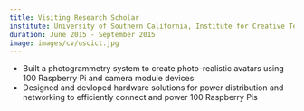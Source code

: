 ```yaml
---
title: Visiting Research Scholar
institute: University of Southern California, Institute for Creative Technologies, Los Angeles, USA
duration: June 2015 - September 2015
image: images/cv/uscict.jpg
---
```


- Built a photogrammetry system to create photo-realistic avatars using 100 Raspberry Pi and camera module devices
- Designed and devloped hardware solutions for power distribution and networking to efficiently connect and power 100 Raspberry Pis

